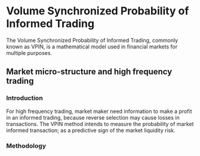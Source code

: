 # Volume Synchronized Probability of Informed Trading
The Volume Synchronized Probability of Informed Trading, commonly known as VPIN, is a mathematical model used in financial markets for multiple purposes.

## Market micro-structure and high frequency trading
### Introduction
For high frequency trading, market maker need information to make a profit in an informed trading, because reverse selection may cause losses in transactions. The VPIN method intends to measure the probability of market informed transaction; as a predictive sign of the market liquidity risk.

### Methodology

